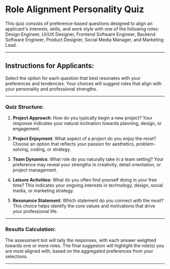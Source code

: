 # Role Alignment Personality Quiz

This quiz consists of preference-based questions designed to align an applicant's interests, skills, and work style with one of the following roles: Design Engineer, UI/UX Designer, Frontend Software Engineer, Backend Software Engineer, Product Designer, Social Media Manager, and Marketing Lead.

---

## Instructions for Applicants:

Select the option for each question that best resonates with your preferences and tendencies. Your choices will suggest roles that align with your personality and professional strengths.

---

### Quiz Structure:

1. **Project Approach**: How do you typically begin a new project? Your response indicates your natural inclination towards planning, design, or engagement.
   
2. **Project Enjoyment**: What aspect of a project do you enjoy the most? Choose an option that reflects your passion for aesthetics, problem-solving, coding, or strategy.
   
3. **Team Dynamics**: What role do you naturally take in a team setting? Your preference may reveal your strengths in creativity, detail orientation, or project management.
   
4. **Leisure Activities**: What do you often find yourself doing in your free time? This indicates your ongoing interests in technology, design, social media, or marketing strategy.
   
5. **Resonance Statement**: Which statement do you connect with the most? This choice helps identify the core values and motivations that drive your professional life.

---

### Results Calculation:

The assessment bot will tally the responses, with each answer weighted towards one or more roles. The final suggestion will highlight the role(s) you are most aligned with, based on the aggregated preferences from your selections.

---
